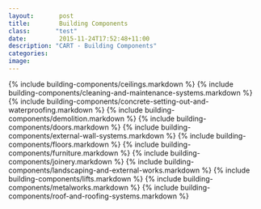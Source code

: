 ```yaml
---
layout:       post
title:        Building Components
class:       "test"
date:         2015-11-24T17:52:48+11:00
description: "CART - Building Components"
categories:      
image:        
---
```


{% include building-components/ceilings.markdown %}
{% include building-components/cleaning-and-maintenance-systems.markdown %}
{% include building-components/concrete-setting-out-and-waterproofing.markdown %}
{% include building-components/demolition.markdown %}
{% include building-components/doors.markdown %}
{% include building-components/external-wall-systems.markdown %}
{% include building-components/floors.markdown %}
{% include building-components/furniture.markdown %}
{% include building-components/joinery.markdown %}
{% include building-components/landscaping-and-external-works.markdown %}
{% include building-components/lifts.markdown %}
{% include building-components/metalworks.markdown %}
{% include building-components/roof-and-roofing-systems.markdown %}
